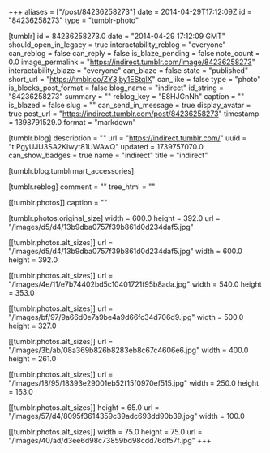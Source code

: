 +++
aliases = ["/post/84236258273"]
date = 2014-04-29T17:12:09Z
id = "84236258273"
type = "tumblr-photo"

[tumblr]
id = 84236258273.0
date = "2014-04-29 17:12:09 GMT"
should_open_in_legacy = true
interactability_reblog = "everyone"
can_reblog = false
can_reply = false
is_blaze_pending = false
note_count = 0.0
image_permalink = "https://indirect.tumblr.com/image/84236258273"
interactability_blaze = "everyone"
can_blaze = false
state = "published"
short_url = "https://tmblr.co/ZY3jby1EStqlX"
can_like = false
type = "photo"
is_blocks_post_format = false
blog_name = "indirect"
id_string = "84236258273"
summary = ""
reblog_key = "E8HJGnNh"
caption = ""
is_blazed = false
slug = ""
can_send_in_message = true
display_avatar = true
post_url = "https://indirect.tumblr.com/post/84236258273"
timestamp = 1398791529.0
format = "markdown"

[tumblr.blog]
description = ""
url = "https://indirect.tumblr.com/"
uuid = "t:PgyUJU3SA2Klwyt81UWAwQ"
updated = 1739757070.0
can_show_badges = true
name = "indirect"
title = "indirect"

[tumblr.blog.tumblrmart_accessories]

[tumblr.reblog]
comment = ""
tree_html = ""

[[tumblr.photos]]
caption = ""

[tumblr.photos.original_size]
width = 600.0
height = 392.0
url = "/images/d5/d4/13b9dba0757f39b861d0d234daf5.jpg"

[[tumblr.photos.alt_sizes]]
url = "/images/d5/d4/13b9dba0757f39b861d0d234daf5.jpg"
width = 600.0
height = 392.0

[[tumblr.photos.alt_sizes]]
url = "/images/4e/11/e7b74402bd5c10401721f95b8ada.jpg"
width = 540.0
height = 353.0

[[tumblr.photos.alt_sizes]]
url = "/images/bf/97/9a66d0e7a9be4a9d66fc34d706d9.jpg"
width = 500.0
height = 327.0

[[tumblr.photos.alt_sizes]]
url = "/images/3b/ab/08a369b826b8283eb8c67c4606e6.jpg"
width = 400.0
height = 261.0

[[tumblr.photos.alt_sizes]]
url = "/images/18/95/18393e29001eb52f15f0970ef515.jpg"
width = 250.0
height = 163.0

[[tumblr.photos.alt_sizes]]
height = 65.0
url = "/images/57/d4/8095f3614359c39adc693dd90b39.jpg"
width = 100.0

[[tumblr.photos.alt_sizes]]
width = 75.0
height = 75.0
url = "/images/40/ad/d3ee6d98c73859bd98cdd76df57f.jpg"
+++
